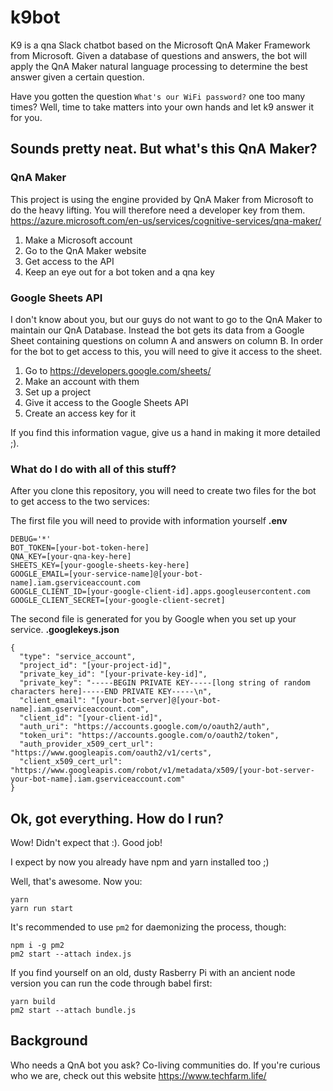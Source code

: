 # k9bot

K9 is a qna Slack chatbot based on the Microsoft QnA Maker Framework from Microsoft. Given a database of questions and answers, the bot will apply the QnA Maker natural language processing to determine the best answer given a certain question.

Have you gotten the question `What's our WiFi password?` one too many times? Well, time to take matters into your own hands and let k9 answer it for you.

## Sounds pretty neat. But what's this QnA Maker?

### QnA Maker

This project is using the engine provided by QnA Maker from Microsoft to do the heavy lifting. You will therefore need a developer key from them.
https://azure.microsoft.com/en-us/services/cognitive-services/qna-maker/

1. Make a Microsoft account
2. Go to the QnA Maker website
3. Get access to the API
4. Keep an eye out for a bot token and a qna key

### Google Sheets API

I don't know about you, but our guys do not want to go to the QnA Maker to maintain our QnA Database. Instead the bot gets its data from a Google Sheet containing questions on column A and answers on column B. In order for the bot to get access to this, you will need to give it access to the sheet.

1. Go to https://developers.google.com/sheets/
2. Make an account with them
2. Set up a project
3. Give it access to the Google Sheets API
4. Create an access key for it

If you find this information vague, give us a hand in making it more detailed ;).

### What do I do with all of this stuff?

After you clone this repository, you will need to create two files for the bot to get access to the two services:

The first file you will need to provide with information yourself
**.env**
```
DEBUG='*'
BOT_TOKEN=[your-bot-token-here]
QNA_KEY=[your-qna-key-here]
SHEETS_KEY=[your-google-sheets-key-here]
GOOGLE_EMAIL=[your-service-name]@[your-bot-name].iam.gserviceaccount.com
GOOGLE_CLIENT_ID=[your-google-client-id].apps.googleusercontent.com
GOOGLE_CLIENT_SECRET=[your-google-client-secret]

```

The second file is generated for you by Google when you set up your service.
**.googlekeys.json**
```
{
  "type": "service_account",
  "project_id": "[your-project-id]",
  "private_key_id": "[your-private-key-id]",
  "private_key": "-----BEGIN PRIVATE KEY-----[long string of random characters here]-----END PRIVATE KEY-----\n",
  "client_email": "[your-bot-server]@[your-bot-name].iam.gserviceaccount.com",
  "client_id": "[your-client-id]",
  "auth_uri": "https://accounts.google.com/o/oauth2/auth",
  "token_uri": "https://accounts.google.com/o/oauth2/token",
  "auth_provider_x509_cert_url": "https://www.googleapis.com/oauth2/v1/certs",
  "client_x509_cert_url": "https://www.googleapis.com/robot/v1/metadata/x509/[your-bot-server-your-bot-name].iam.gserviceaccount.com"
}

```

## Ok, got everything. How do I run?

Wow! Didn't expect that :). Good job!

I expect by now you already have npm and yarn installed too ;)

Well, that's awesome. Now you:

    yarn
    yarn run start

It's recommended to use `pm2` for daemonizing the process, though:

    npm i -g pm2
    pm2 start --attach index.js

If you find yourself on an old, dusty Rasberry Pi with an ancient node version you can run the code through babel first:

    yarn build
    pm2 start --attach bundle.js

## Background

Who needs a QnA bot you ask? Co-living communities do. If you're curious who we are, check out this website https://www.techfarm.life/
